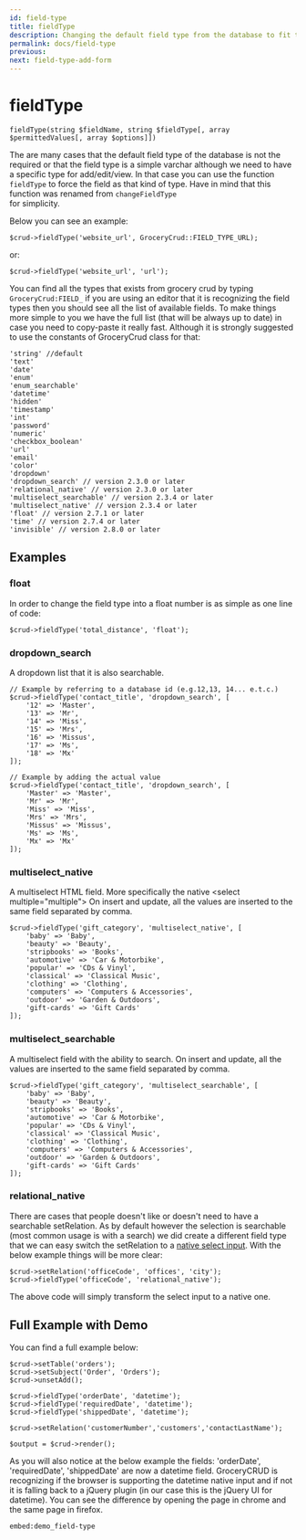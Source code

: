 ```yaml
---
id: field-type
title: fieldType
description: Changing the default field type from the database to fit to our needs. 
permalink: docs/field-type
previous:
next: field-type-add-form
---
```


# fieldType

<pre><code class="language-php">fieldType(string $fieldName, string $fieldType[, array $permittedValues[, array $options]])</code></pre>

The are many cases that the default field type of the database is not the required or that the field type is a simple varchar although we need to have a specific type for add/edit/view. In that case you can use the function <code>fieldType</code> to force the field as that kind of type. Have in mind that this function was renamed from <code>changeFieldType </code>for simplicity.

Below you can see an example:
<pre><code class="language-php">$crud->fieldType('website_url', GroceryCrud::FIELD_TYPE_URL);</code></pre>

or:

<pre><code class="language-php">$crud->fieldType('website_url', 'url');</code></pre>

You can find all the types that exists from grocery crud by typing <code>GroceryCrud:FIELD_</code> if you are using an editor that it is recognizing the field types then you should see all the list of available fields. To make things more simple to you we have the full list (that will be always up to date) in case you need to copy-paste it really fast. Although it is strongly suggested to use the constants of GroceryCrud class for that:

<pre><code class="language-php">'string' //default
'text' 
'date'
'enum'
'enum_searchable'
'datetime'
'hidden'
'timestamp'
'int'
'password'
'numeric'
'checkbox_boolean'
'url'
'email'
'color'
'dropdown'
'dropdown_search' // version 2.3.0 or later
'relational_native' // version 2.3.0 or later
'multiselect_searchable' // version 2.3.4 or later
'multiselect_native' // version 2.3.4 or later
'float' // version 2.7.1 or later
'time' // version 2.7.4 or later
'invisible' // version 2.8.0 or later
</code></pre>

<h2>Examples</h2>

<h3 id="float">float</h3>

In order to change the field type into a float number is as simple as one line of code:

<pre><code class="language-php">$crud->fieldType('total_distance', 'float');</code></pre>


<h3 id="dropdown_search">dropdown_search</h3>
A dropdown list that it is also searchable.

<pre><code class="language-php">// Example by referring to a database id (e.g.12,13, 14... e.t.c.)
$crud->fieldType('contact_title', 'dropdown_search', [
    '12' => 'Master',
    '13' => 'Mr',
    '14' => 'Miss',
    '15' => 'Mrs',
    '16' => 'Missus',
    '17' => 'Ms',
    '18' => 'Mx'
]);</code></pre>

<pre><code class="language-php">// Example by adding the actual value
$crud->fieldType('contact_title', 'dropdown_search', [
    'Master' => 'Master',
    'Mr' => 'Mr',
    'Miss' => 'Miss',
    'Mrs' => 'Mrs',
    'Missus' => 'Missus',
    'Ms' => 'Ms',
    'Mx' => 'Mx'
]);</code></pre>


<h3>multiselect_native</h3>
A multiselect HTML field. More specifically the native &lt;select multiple="multiple"&gt; On insert and update, all the values are inserted to the same field separated by comma.

<pre><code class="language-php">$crud->fieldType('gift_category', 'multiselect_native', [
    'baby' => 'Baby',
    'beauty' => 'Beauty',
    'stripbooks' => 'Books',
    'automotive' => 'Car & Motorbike',
    'popular' => 'CDs & Vinyl',
    'classical' => 'Classical Music',
    'clothing' => 'Clothing',
    'computers' => 'Computers & Accessories',
    'outdoor' => 'Garden & Outdoors',
    'gift-cards' => 'Gift Cards'
]);</code></pre>

<h3>multiselect_searchable</h3>
A multiselect field with the ability to search. On insert and update, all the values are inserted to the same field separated by comma.

<pre><code class="language-php">$crud->fieldType('gift_category', 'multiselect_searchable', [
    'baby' => 'Baby',
    'beauty' => 'Beauty',
    'stripbooks' => 'Books',
    'automotive' => 'Car & Motorbike',
    'popular' => 'CDs & Vinyl',
    'classical' => 'Classical Music',
    'clothing' => 'Clothing',
    'computers' => 'Computers & Accessories',
    'outdoor' => 'Garden & Outdoors',
    'gift-cards' => 'Gift Cards'
]);</code></pre>

<h3>relational_native</h3>
There are cases that people doesn't like or doesn't need to have a searchable setRelation. As by default however the selection is searchable (most common usage is with a search) we did create a different field type that we can easy switch the setRelation to a <a href="https://www.w3schools.com/tags/tag_select.asp" target="_blank" rel="noopener noreferrer">native select input</a>. With the below example things will be more clear:

<pre><code class="language-php">$crud->setRelation('officeCode', 'offices', 'city');
$crud->fieldType('officeCode', 'relational_native');</code></pre>

The above code will simply transform the select input to a native one.

<h2 id="demo">Full Example with Demo</h2>
You can find a full example below:

<pre><code class="language-php">$crud->setTable('orders');
$crud->setSubject('Order', 'Orders');
$crud->unsetAdd();

$crud->fieldType('orderDate', 'datetime');
$crud->fieldType('requiredDate', 'datetime');
$crud->fieldType('shippedDate', 'datetime');

$crud->setRelation('customerNumber','customers','contactLastName');

$output = $crud->render();</code></pre>

As you will also notice at the below example the fields: 'orderDate', 'requiredDate', 'shippedDate' are now a datetime field. GroceryCRUD is recognizing if the browser is supporting the datetime native input and if not it is falling back to a jQuery plugin (in our case this is the jQuery UI for datetime). You can see the difference by opening the page in chrome and the same page in firefox.

`embed:demo_field-type`




 